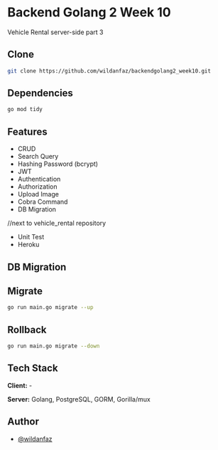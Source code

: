 # Backend Golang 2 Week 10

Vehicle Rental server-side part 3

## Clone
```bash
git clone https://github.com/wildanfaz/backendgolang2_week10.git
```

## Dependencies
```bash
go mod tidy
```

## Features

- CRUD
- Search Query
- Hashing Password (bcrypt)
- JWT
- Authentication
- Authorization
- Upload Image
- Cobra Command
- DB Migration

//next to vehicle_rental repository
- Unit Test
- Heroku

## DB Migration
Migrate
-
```bash
go run main.go migrate --up
```

Rollback
-
```bash
go run main.go migrate --down
```

## Tech Stack

**Client:** -

**Server:** Golang, PostgreSQL, GORM, Gorilla/mux

## Author

- [@wildanfaz](https://www.github.com/wildanfaz)

